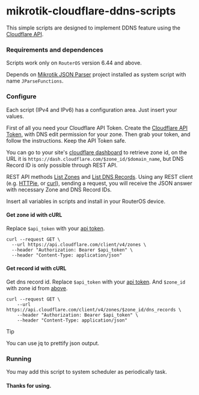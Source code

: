 # mikrotik-cloudflare-ddns-scripts

This simple scripts are designed to implement DDNS feature using the [Cloudflare API](https://developers.cloudflare.com/api).

### Requirements and dependences

Scripts work only on `RouterOS` version 6.44 and above.

Depends on [Mikrotik JSON Parser](https://github.com/Winand/mikrotik-json-parser) project installed as system script with name `JParseFunctions`.

### Configure

Each script (IPv4 and IPv6) has a configuration area. Just insert your values.

First of all you need your Cloudflare API Token. Create the [Cloudflare API Token](https://dash.cloudflare.com/profile/api-tokens), with DNS edit permission for your zone. Then grab your token, and follow the instructions. Keep the API Token safe.

You can go to your site's [cloudflare dashboard](https://dash.cloudflare.com) to retrieve zone id, on the URL it is `https://dash.cloudflare.com/$zone_id/$domain_name`, but DNS Record ID is only possible through REST API.

REST API methods [List Zones](https://developers.cloudflare.com/api/operations/zones-get) and [List DNS Records](https://developers.cloudflare.com/api/operations/dns-records-for-a-zone-list-dns-records). Using any REST client (e.g. [HTTPie](https://httpie.io/app), or [curl](https://curl.se)), sending a request, you will receive the JSON answer with necessary Zone and DNS Record IDs.

Insert all variables in scripts and install in your RouterOS device.

#### Get zone id with cURL
Replace `$api_token` with your [api token](https://dash.cloudflare.com/profile/api-tokens).
```shell
curl --request GET \
  --url https://api.cloudflare.com/client/v4/zones \
  --header "Authorization: Bearer $api_token" \
  --header "Content-Type: application/json"
```

#### Get record id with cURL
Get dns record id. Replace `$api_token` with your [api token](https://dash.cloudflare.com/profile/api-tokens). And `$zone_id` with zone id from [above](#Get-zone-id-with-cURL).
```shell
curl --request GET \
    --url https://api.cloudflare.com/client/v4/zones/$zone_id/dns_records \
    --header "Authorization: Bearer $api_token" \
    --header "Content-Type: application/json"
```
> [!TIP]
> You can use jq to prettify json output.
### Running

You may add this script to system scheduler as periodically task.

#### Thanks for using.
